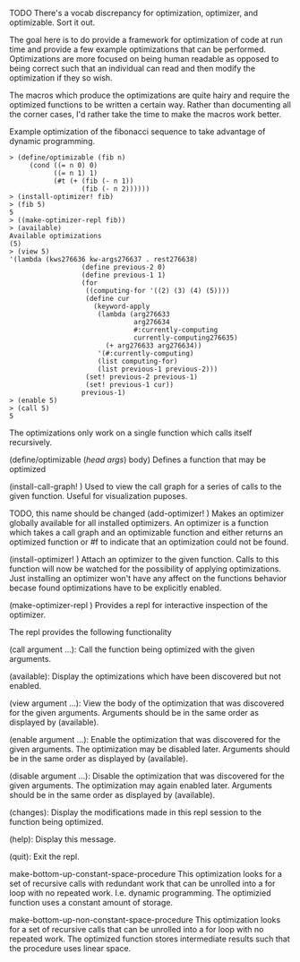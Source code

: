TODO There's a vocab discrepancy for optimization, optimizer, and optimizable. Sort it out.

The goal here is to do provide a framework for optimization of code at run time and provide
a few example optimizations that can be performed. Optimizations are more focused on being
human readable as opposed to being correct such that an individual can read and then modify
the optimization if they so wish.

The macros which produce the optimizations are quite hairy and require the optimized
functions to be written a certain way. Rather than documenting all the corner cases,
I'd rather take the time to make the macros work better.

Example optimization of the fibonacci sequence to take advantage of dynamic programming.
```
> (define/optimizable (fib n)
     (cond ((= n 0) 0)
           ((= n 1) 1)
           (#t (+ (fib (- n 1))
                  (fib (- n 2))))))
> (install-optimizer! fib)
> (fib 5)
5
> ((make-optimizer-repl fib))
> (available)
Available optimizations
(5)
> (view 5)
'(lambda (kws276636 kw-args276637 . rest276638)
                  (define previous-2 0)
                  (define previous-1 1)
                  (for
                   ((computing-for '((2) (3) (4) (5))))
                   (define cur
                     (keyword-apply
                      (lambda (arg276633
                               arg276634
                               #:currently-computing
                               currently-computing276635)
                        (+ arg276633 arg276634))
                      '(#:currently-computing)
                      (list computing-for)
                      (list previous-1 previous-2)))
                   (set! previous-2 previous-1)
                   (set! previous-1 cur))
                  previous-1)
> (enable 5)
> (call 5)
5
```

The optimizations only work on a single function which calls itself recursively.

(define/optimizable (_head_ _args_) body)
Defines a function that may be optimized

(install-call-graph! <optimizable function> <receives call graph>)
Used to view the call graph for a series of calls to the given function. Useful for visualization puposes.

TODO, this name should be changed
(add-optimizer! <an optimizer>)
Makes an optimizer globally available for all installed optimizers. An optimizer is a function which
takes a call graph and an optimizable function and either returns an optimized function or #f to indicate
that an optimization could not be found.

(install-optimizer! <optimizable function>)
Attach an optimizer to the given function. Calls to this function will now be watched for the possibility
of applying optimizations. Just installing an optimizer won't have any affect on the functions behavior becase found optimizations have to be explicitly enabled.

(make-optimizer-repl <optimizable function>)
Provides a repl for interactive inspection of the optimizer.

The repl provides the following functionality

(call argument ...): Call the function being optimized with the given arguments.

(available): Display the optimizations which have been discovered but not enabled.

(view argument ...): View the body of the optimization that was discovered for the given arguments. 
Arguments should be in the same order as displayed by (available).

(enable argument ...): Enable the optimization that was discovered for the given arguments. 
The optimization may be disabled later. Arguments should be in the same order as displayed by (available).

(disable argument ...): Disable the optimization that was discovered for the given arguments. 
The optimization may again enabled later. Arguments should be in the same order as displayed by (available).

(changes): Display the modifications made in this repl session to the function being optimized.

(help): Display this message.

(quit): Exit the repl.

make-bottom-up-constant-space-procedure
This optimization looks for a set of recursive calls with redundant work that can be unrolled into a for loop with
no repeated work. I.e. dynamic programming. The optimizied function uses a constant amount of storage.

make-bottom-up-non-constant-space-procedure
This optimization looks for a set of recursive calls that can be unrolled into a for loop with no repeated work.
The optimized function stores intermediate results such that the procedure uses linear space.

